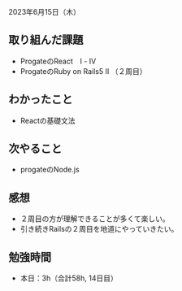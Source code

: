 2023年6月15日（木）
## 取り組んだ課題
- ProgateのReact　Ⅰ - Ⅳ
- ProgateのRuby on Rails5 Ⅱ （２周目）
## わかったこと
- Reactの基礎文法
## 次やること
- progateのNode.js
## 感想
- ２周目の方が理解できることが多くて楽しい。
- 引き続きRailsの２周目を地道にやっていきたい。
## 勉強時間
- 本日：3h（合計58h, 14日目）
